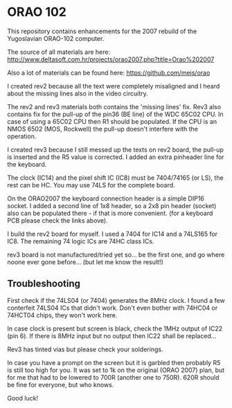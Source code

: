 # ORAO 102
This repository contains enhancements for the 2007 rebuild of the Yugoslavian ORAO-102 computer.

The source of all materials are here: http://www.deltasoft.com.hr/projects/orao2007.php?title=Orao%202007

Also a lot of materials can be found here: https://github.com/mejs/orao

I created rev2 because all the text were completely misaligned and I heard about the missing lines also in
the video circuitry.

The rev2 and rev3 materials both contains the 'missing lines' fix. Rev3 also contains fix for the pull-up of the 
pin36 (BE line) of the WDC 65C02 CPU. In case of using a 65C02 CPU then R1 should be populated. If the
CPU is an NMOS 6502 (MOS, Rockwell) the pull-up doesn't interfere with the operation. 

I created rev3 because I still messed up the texts on rev2 board, the pull-up is inserted and the R5 value is corrected.
I added an extra pinheader line for the keyboard. 

The clock (IC14) and the pixel shift IC (IC8) must be 7404/74165 (or LS), the rest can be HC. You may use 74LS for the complete board. 

On the ORAO2007 the keyboard connection header is a simple DIP16 socket. I added a second line of 1x8 header, so
a 2x8 pin header (socket) also can be populated there - if that is more convenient. (for a keyboard PCB please
check the links above).

I build the rev2 board for myself. I used a 7404 for IC14 and a 74LS165 for IC8. The remaining 74 logic ICs are 74HC
class ICs.

rev3 board is not manufactured/tried yet so... be the first one, and go where noone ever gone before... (but let me know the result!)


## Troubleshooting
First check if the 74LS04 (or 7404) generates the 8MHz clock. I found a few conterfeit 74LS04 ICs that didn't work. 
Don't even bother with 74HC04 or 74HCT04 chips, they won't work here.

In case clock is present but screen is black, check the 1MHz output of IC22 (pin 6). If there is 8MHz input but no output
then IC22 shall be replaced...

Rev3 has tinted vias but please check your solderings. 

In case you have a prompt on the screen but it is garbled then probably R5 is still too high for you. It was set to
1k on the original (ORAO 2007) plan, but for me that had to be lowered to 700R (another one to 750R). 620R should be
fine for everyone, but who knows.


Good luck!
